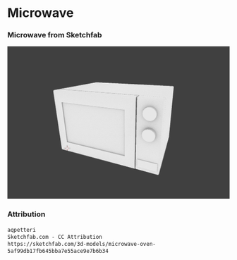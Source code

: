 # Microwave

### Microwave from Sketchfab

![Object image preview](thumbnail.png)

### Attribution
```
aqpetteri
Sketchfab.com - CC Attribution
https://sketchfab.com/3d-models/microwave-oven-5af99db17fb645bba7e55ace9e7b6b34
```